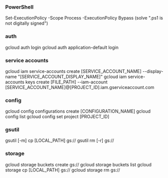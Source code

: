 ### PowerShell
Set-ExecutionPolicy -Scope Process -ExecutionPolicy Bypass (solve ".ps1 is not digitally signed")

### auth
gcloud auth login
gcloud auth application-default login

### service accounts
gcloud iam service-accounts create [SERVICE_ACCOUNT_NAME] --display-name "[SERVICE_ACCOUNT_DISPLAY_NAME]"
gcloud iam service-accounts keys create [FILE_PATH] --iam-account [SERVICE_ACCOUNT_NAME]@[PROJECT_ID].iam.gserviceaccount.com


### config
gcloud config configurations create [CONFIGURATION_NAME]
gcloud config list
gcloud config set project [PROJECT_ID]

### gsutil
gsutil [-m] cp [LOCAL_PATH] gs://
gsutil rm [-r] gs://

### storage
gcloud storage buckets create gs://
gcloud storage buckets list
gcloud storage cp [LOCAL_PATH] gs://
gcloud storage rm gs://